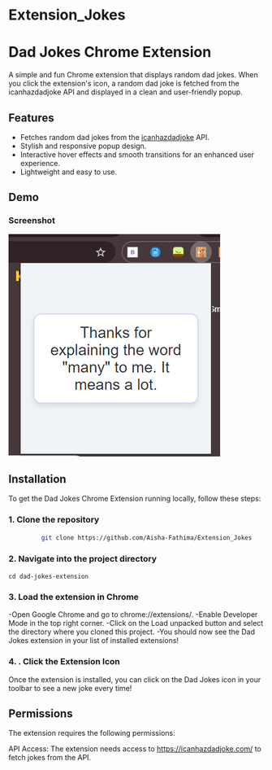 # Extension_Jokes

# Dad Jokes Chrome Extension

A simple and fun Chrome extension that displays random dad jokes. When you click the extension's icon, a random dad joke is fetched from the icanhazdadjoke API and displayed in a clean and user-friendly popup.

## Features

- Fetches random dad jokes from the [icanhazdadjoke](https://icanhazdadjoke.com/) API.
- Stylish and responsive popup design.
- Interactive hover effects and smooth transitions for an enhanced user experience.
- Lightweight and easy to use.

## Demo

### Screenshot
![Screenshot of Dad Jokes Extension](screenshot.png)  <!-- Add your screenshot image here -->

## Installation

To get the Dad Jokes Chrome Extension running locally, follow these steps:

### 1. Clone the repository

```bash
         git clone https://github.com/Aisha-Fathima/Extension_Jokes
 ```

### 2. Navigate into the project directory

    cd dad-jokes-extension

### 3. Load the extension in Chrome
-Open Google Chrome and go to chrome://extensions/.
-Enable Developer Mode in the top right corner.
-Click on the Load unpacked button and select the directory where you cloned this project.
-You should now see the Dad Jokes extension in your list of installed extensions!

### 4. . Click the Extension Icon
Once the extension is installed, you can click on the Dad Jokes icon in your toolbar to see a new joke every time!

## Permissions
The extension requires the following permissions:

API Access: The extension needs access to https://icanhazdadjoke.com/ to fetch jokes from the API.
